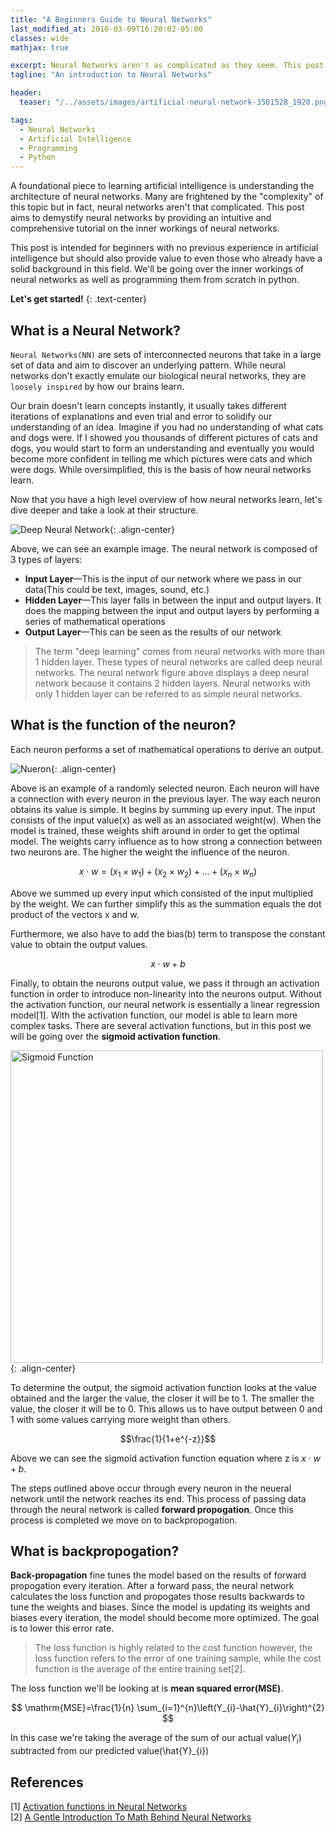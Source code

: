 ```yaml
---
title: "A Beginners Guide to Neural Networks"
last_modified_at: 2016-03-09T16:20:02-05:00
classes: wide
mathjax: true

excerpt: Neural Networks aren't as complicated as they seem. This post provides a comprehensive breakdown of neural networks and implements them from scratch in python.
tagline: "An introduction to Neural Networks"

header:
  teaser: "/../assets/images/artificial-neural-network-3501528_1920.png"

tags:
  - Neural Networks
  - Artificial Intelligence
  - Programming
  - Python
---
```


A foundational piece to learning artificial intelligence is understanding the architecture of neural networks. Many are frightened by the "complexity" of this topic but in fact, neural networks aren't that complicated. This post aims to demystify neural networks by providing an intuitive and comprehensive tutorial on the inner workings of neural networks.

This post is intended for beginners with no previous experience in artificial intelligence but should also provide value to even those who already have a solid background in this field. We'll be going over the inner workings of neural networks as well as programming them from scratch in python.

**Let's get started!**
{: .text-center}

## What is a Neural Network?
```Neural Networks(NN)``` are sets of interconnected neurons that take in a large set of data and aim to discover an underlying pattern. While neural networks don't exactly emulate our biological neural networks, they are ```loosely inspired``` by how our brains learn.

Our brain doesn't learn concepts instantly, it usually takes different iterations of explanations and even trial and error to solidify our understanding of an idea. Imagine if you had no understanding of what cats and dogs were. If I showed you thousands of different pictures of cats and dogs, you would start to form an understanding and eventually you would become more confident in telling me which pictures were cats and which were dogs. While oversimplified, this is the basis of how neural networks learn.

Now that you have a high level overview of how neural networks learn, let's dive deeper and take a look at their structure.

![Deep Neural Network](../misc/NeuralNets/DNN.png){: .align-center}

Above, we can see an example image. The neural network is composed of 3 types of layers:
- **Input Layer**—This is the input of our network where we pass in our data(This could be text, images, sound, etc.) 
- **Hidden Layer**—This layer falls in between the input and output layers. It does the mapping between the input and output layers by performing a series of mathematical operations
- **Output Layer**—This can be seen as the results of our network

> The term "deep learning" comes from neural networks with more than 1 hidden layer. These types of neural networks are called deep neural networks. The neural network figure above displays a deep neural network because it contains 2 hidden layers. Neural networks with only 1 hidden layer can be referred to as simple neural networks.

## What is the function of the neuron?
Each neuron performs a set of mathematical operations to derive an output.

![Nueron](../misc/NeuralNets/Neuron.png){: .align-center}

Above is an example of a randomly selected neuron. Each neuron will have a connection with every neuron in the previous layer. The way each neuron obtains its value is simple. It begins by summing up every input. The input consists of the input value(x) as well as an associated weight(w). When the model is trained, these weights shift around in order to get the optimal model. The weights carry influence as to how strong a connection between two neurons are. The higher the weight the influence of the neuron. 

$$x\cdot w = (x_1\times w_1) + (x_2\times w_2) + ... + (x_n\times w_n)$$

Above we summed up every input which consisted of the input multiplied by the weight. We can further simplify this as the summation equals the dot product of the vectors x and w.

Furthermore, we also have to add the bias(b) term to transpose the constant value to obtain the output values.

$$x\cdot w + b$$

Finally, to obtain the neurons output value, we pass it through an activation function in order to introduce non-linearity into the neurons output. Without the activation function, our neural network is essentially a linear regression model[1]. With the activation function, our model is able to learn more complex tasks. There are several activation functions, but in this post we will be going over the **sigmoid activation function**.

<img src="../misc/NeuralNets/sigmoid.png" alt="Sigmoid Function" width="500"/>{: .align-center}

To determine the output, the sigmoid activation function looks at the value obtained and the larger the value, the closer it will be to 1. The smaller the value, the closer it will be to 0. This allows us to have output between 0 and 1 with some values carrying more weight than others.


$$\frac{1}{1+e^{-z}}$$

Above we can see the sigmoid activation function equation where z is $x\cdot w + b$.

The steps outlined above occur through every neuron in the neueral network until the network reaches its end. This process of passing data through the neural network is called **forward propogation**. Once this process is completed we move on to backpropogation.

## What is backpropogation?

**Back-propagation** fine tunes the model based on the results of forward propogation every iteration. After a forward pass, the neural network calculates the loss function and propogates those results backwards to tune the weights and biases. Since the model is updating its weights and biases every iteration, the model should become more optimized. The goal is to lower this error rate.

> The loss function is highly related to the cost function however, the loss function refers to the error of one training sample, while the cost function is the average of the entire training set[2].

The loss function we'll be looking at is **mean squared error(MSE)**. 

$$
\mathrm{MSE}=\frac{1}{n} \sum_{i=1}^{n}\left(Y_{i}-\hat{Y}_{i}\right)^{2}
$$

In this case we're taking the average of the sum of our actual value($Y_{i}$) subtracted from our predicted value(\hat{Y}_{i}) 




















## References
[1] [Activation functions in Neural Networks](https://www.geeksforgeeks.org/activation-functions-neural-networks/)<br>
[2] [A Gentle Introduction To Math Behind Neural Networks](https://towardsdatascience.com/introduction-to-math-behind-neural-networks-e8b60dbbdeba)



